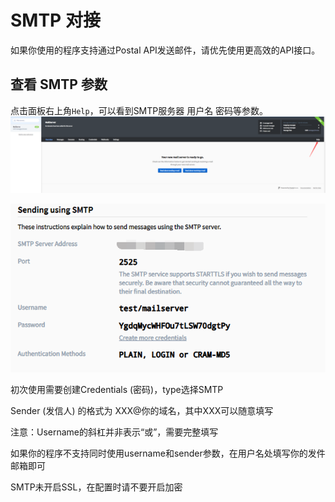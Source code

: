 # SMTP 对接

如果你使用的程序支持通过Postal API发送邮件，请优先使用更高效的API接口。

## 查看 SMTP 参数

点击面板右上角`Help`，可以看到SMTP服务器 用户名 密码等参数。
![](/assets/images/smtp-help.png)

![](/assets/images/smtp-detail.png)

初次使用需要创建Credentials (密码)，type选择SMTP

Sender (发信人) 的格式为 XXX@你的域名，其中XXX可以随意填写

注意：Username的斜杠并非表示“或”，需要完整填写

如果你的程序不支持同时使用username和sender参数，在用户名处填写你的发件邮箱即可

SMTP未开启SSL，在配置时请不要开启加密